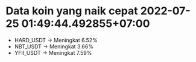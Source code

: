 # Data koin yang naik cepat 2022-07-25 01:49:44.492855+07:00

* HARD_USDT -> Meningkat 6.52%
* NBT_USDT -> Meningkat 3.66%
* YFII_USDT -> Meningkat 7.59%
